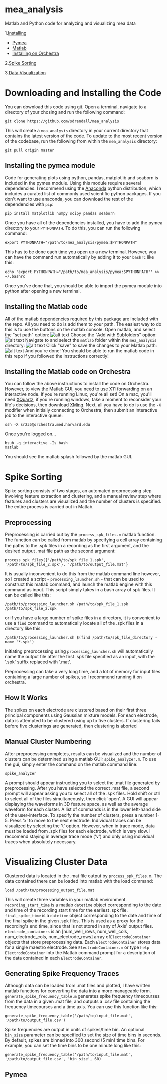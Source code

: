 # mea_analysis
Matlab and Python code for analyzing and visualizing mea data

1.[Installing](#downloading-and-installing-the-code)
  * [Pymea](#installing-the-pymea-module)
  * [Matlab](#installing-the-matlab-code)
  * [Installing on Orchestra](#installing-the-matlab-code-on-orchestra)
  
2.[Spike Sorting](#spike-sorting)

3.[Data Visualization](#visualizing-cluster-data)

Downloading and Installing the Code
===================================

You can download this code using git. Open a terminal, navigate to a directory of your chosing and run the following command:
```
git clone https://github.com/sdrendall/mea_analysis
```
This will create a `mea_analysis` directory in your current directory that contains the latest version of the code. To update to the most recent version of the codebase, run the following from within the `mea_analysis` directory:
```
git pull origin master
```

Installing the pymea module
---------------------------
Code for generating plots using python, pandas, matplotlib and seaborn is included in the pymea module. Using this module requires several dependencies. I recommend using the [Anaconda](https://www.continuum.io/downloads) python distribution, which includes a curated list of commonly used scientific python packages. If you don't want to use anaconda, you can download the rest of the dependencies with `pip`:
```
pip install matplotlib numpy scipy pandas seaborn
```

Once you have all of the dependencies installed, you have to add the pymea directory to your `PYTHONPATH`. To do this, you can run the following command:
```
export PYTHONPATH="/path/to/mea_analysis/pymea:$PYTHONPATH"
```
This has to be done each time you open up a new terminal. However, you can have the command run automatically by adding it to your `bashrc` like this:
```
echo 'export PYTHONPATH="/path/to/mea_analysis/pymea:$PYTHONPATH"' >> ~/.bashrc
```
Once you've done that, you should be able to import the pymea module into python after opening a new terminal.

Installing the Matlab code
--------------------------
All of the matlab dependencies required by this package are included with the repo. All you need to do is add them to your path. The easiest way to do this is to use the buttons on the matlab console. Open matlab, and select the "set path" option:
![alt text](https://github.com/sdrendall/mea_analysis/blob/master/tutorial_pictures/click_set_path.png?raw=true "Select Set Path")
Choose the "Add with Subfolders" option:
![alt text](https://github.com/sdrendall/mea_analysis/blob/master/tutorial_pictures/click_add_with_sub_folders.png?raw=true "select Add With Subfolders")
Navigate to and select the `matlab` folder within the `mea_analysis` directory:
![alt text](https://github.com/sdrendall/mea_analysis/blob/master/tutorial_pictures/select_matlab_folder.png?raw=true "Select the Matlab Folder")
Click "save" to save the changes to your Matlab path:
![alt text](https://github.com/sdrendall/mea_analysis/blob/master/tutorial_pictures/click_save.png?raw=true "Click Save")
And you're done! You should be able to run the matlab code in this repo if you followed the instructions correctly!

Installing the Matlab code on Orchestra
---------------------------------------
You can follow the above instructions to install the code on Orchestra. However, to view the Matlab GUI, you need to use X11 forwarding on an interactive node. If you're running Linux, you're all set! On a mac, you'll need [XQuartz](https://www.xquartz.org/), if you're running windows, take a moment to reconsider your life's decisions, then download [XMing](https://sourceforge.net/projects/xming/). Next, all you have to do is use the `-X` modifier when initially connecting to Orchestra, then submit an interactive job to the interactive queue:
```
ssh -X sr235@orchestra.med.harvard.edu
```
Once you're logged on...
```
bsub -q interactive -Is bash
matlab
```
You should see the matlab splash followed by the matlab GUI.

Spike Sorting
=============
Spike sorting consists of two stages, an automated preprocessing step involving feature extraction and clustering, and a manual review step where features and clusters are visualized and the number of clusters is specified. The entire process is carried out in Matlab.

Preprocessing
-------------
Preprocessing is carried out by the `process_spk_files.m` matlab function. The function can be called from matlab by specifying a cell array containing the paths to the .spk files in a recording as the first argument, and the desired output .mat file path as the second argument:
```
process_spk_files({'/path/to/spk_file_1.spk', '/path/to/spk_file_2.spk'}, '/path/to/output_file.mat'}
```

It is usually inconvenient to do this from the matlab command line however, so I created a script - `processing_launcher.sh` - that can be used to construct this matlab command, and launch the matlab engine with this command as input. This script simply takes in a bash array of spk files. It can be called like this:
```
/path/to/processing_launcher.sh /path/to/spk_file_1.spk /path/to/spk_file_2.spk
```

or if you have a large number of spike files in a directory, it is convenient to use a `find` command to automatically locate all of the .spk files in a directory like this:
```
/path/to/processing_launcher.sh $(find /path/to/spk_file_directory -name '*.spk')
```

Initiating preprocessing using `processing_launcher.sh` will automatically name the output file after the first .spk file specified as an input, with the '.spk' suffix replaced with '.mat'.

Preprocessing can take a very long time, and a lot of memory for input files containing a large number of spikes, so I recommend running it on orchestra.

How It Works
------------
The spikes on each electrode are clustered based on their first three principal components using Gaussian mixture models. For each electrode, data is attempted to be clustered using up to five clusters. If clustering fails before five clusterings are generated, then clustering is aborted 

Manual Cluster Numbering
------------------------
After preprocessing completes, results can be visualized and the number of clusters can be determined using a matlab GUI: `spike_analyzer.m`. To use the gui, simply enter the command on the matlab command line:
```
spike_analyzer
```

A prompt should appear instructing you to select the .mat file generated by preprocessing. After you have selected the correct .mat file, a second prompt will appear asking you to select all of the .spk files. Hold shift or ctrl to select all of the files simultaneously, then click 'open'. A GUI will appear displaying the waveforms in 3D feature space, as well as the average waveform for each cluster. A list of commands is in the lower left-hand side of the user-interface. To specify the number of clusters, press a number 1-5. Press 'x' to move to the next electrode. Individual traces can be visualized by selecting the 't' option. However, when in trace mode, data must be loaded from .spk files for each electrode, which is very slow. I reccomend staying in average trace mode ('v') and only using individual traces when absolutely necessary.

Visualizing Cluster Data
========================
Clustered data is located in the .mat file output by `process_spk_files.m`. The data contained there can be loaded into matlab with the load command:
```
load /path/to/processing_output_file.mat
```

This will create three variables in your matlab environment. `recording_start_time` is a matlab `datetime` object corresponding to the date and time of the recording start time for the earliest .spk file. `final_spike_time` is a `datetime` object corresponding to the date and time of the final spike in the given .spk files. This is used as a proxy for the recording's end time, since that is not stored in any of Axis' output files. `electrode_containers` is an [num_well_rows, num_well_cols, num_electrode_cols, num_electrode_rows] array of`ElectrodeContainer` objects that store preprocessing data. Each `ElectrodeContainer` stores data for a single maestro electrode. See `ElectrodeContainer.m` or type `help ElectrodeContainer` into the Matlab command prompt for a description of the data contained in each `ElectrodeContainer`.

Generating Spike Frequency Traces
---------------------------------
Although data can be loaded from .mat files and plotted, I have written matlab functions for converting the data into a more manageable form. `generate_spike_frequency_table.m` generates spike frequency timecourses from the data in a given .mat file, and outputs a .csv file containing the frequency timecourses and a time axis. You can use this function like this:
```
generate_spike_frequency_table('/path/to/input_file.mat', '/path/to/output_file.csv')
```
Spike frequencies are output in units of spikes/time bin. An optional `bin_size` parameter can be specified to set the size of time bins in seconds. By default, spikes are binned into 300 second (5 min) time bins. For example, you can set the time bins to be one minute long like this:
```
generate_spike_frequency_table('/path/to/input_file.mat', '/path/to/output_file.csv', 'bin_size', 60)
```

Pymea
-----
